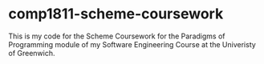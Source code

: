 # comp1811-scheme-coursework
This is my code for the Scheme Coursework for the Paradigms of Programming module of my Software Engineering Course at the Univeristy of Greenwich.
